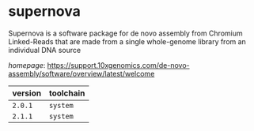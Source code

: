 # supernova

Supernova is a software package for de novo assembly from Chromium Linked-Reads  that are made from a single whole-genome library from an individual DNA source

*homepage*: <https://support.10xgenomics.com/de-novo-assembly/software/overview/latest/welcome>

version | toolchain
--------|----------
``2.0.1`` | ``system``
``2.1.1`` | ``system``
